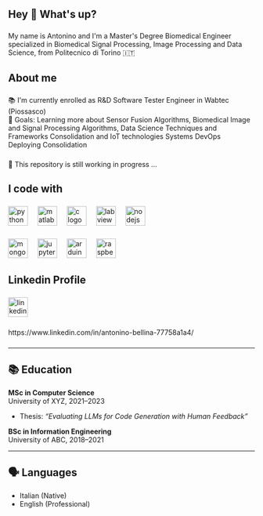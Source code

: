 <h2 align="left">Hey 👋 What's up?</h2>

###

<p align="left">My name is Antonino and I'm a Master's Degree Biomedical Engineer specialized in Biomedical Signal Processing, Image Processing and Data Science, from Politecnico di Torino 🇮🇹</p>

###

<h2 align="left">About me</h2>

###

<p align="left">📚 I'm currently enrolled as R&D Software Tester Engineer in Wabtec (Piossasco)<br>🎯 Goals: Learning more about Sensor Fusion Algorithms, Biomedical Image and Signal Processing Algorithms, Data Science Techniques and Frameworks Consolidation and IoT technologies Systems DevOps Deploying Consolidation </p>

###

<p align="left">🎲 This repository is still working in progress ... </p>

###

<h2 align="left">I code with</h2>

###

<div align="left">
  <img src="https://cdn.jsdelivr.net/gh/devicons/devicon/icons/python/python-original.svg" height="40" alt="python logo"  />
  <img width="12" />
  <img src="https://cdn.jsdelivr.net/gh/devicons/devicon/icons/matlab/matlab-original.svg" height="40" alt="matlab logo"  />
  <img width="12" />
  <img src="https://cdn.jsdelivr.net/gh/devicons/devicon/icons/c/c-original.svg" height="40" alt="c logo"  />
  <img width="12" />
  <img src="https://cdn.jsdelivr.net/gh/devicons/devicon/icons/labview/labview-original.svg" height="40" alt="labview logo"  />
  <img width="12" />
  <img src="https://cdn.jsdelivr.net/gh/devicons/devicon/icons/nodejs/nodejs-original.svg" height="40" alt="nodejs logo"  />
</div>

###

<div align="left">
  <img src="https://cdn.jsdelivr.net/gh/devicons/devicon/icons/mongodb/mongodb-original.svg" height="40" alt="mongodb logo"  />
  <img width="12" />
  <img src="https://cdn.jsdelivr.net/gh/devicons/devicon/icons/jupyter/jupyter-original.svg" height="40" alt="jupyter logo"  />
  <img width="12" />
  <img src="https://cdn.jsdelivr.net/gh/devicons/devicon/icons/arduino/arduino-original.svg" height="40" alt="arduino logo"  />
  <img width="12" />
  <img src="https://cdn.jsdelivr.net/gh/devicons/devicon/icons/raspberrypi/raspberrypi-original.svg" height="40" alt="raspberrypi logo"  />
</div>

###

<h2 align="left">Linkedin Profile</h2>

###

<div align="left">
  <img src="https://cdn.jsdelivr.net/gh/devicons/devicon/icons/linkedin/linkedin-original.svg" height="40" alt="linkedin logo"  />
</div>

###

<p align="left">https://www.linkedin.com/in/antonino-bellina-77758a1a4/</p>

###
---

## 📚 Education

**MSc in Computer Science**  
University of XYZ, 2021–2023  
- Thesis: *“Evaluating LLMs for Code Generation with Human Feedback”*

**BSc in Information Engineering**  
University of ABC, 2018–2021

---

## 🗣️ Languages

- Italian (Native)  
- English (Professional)
